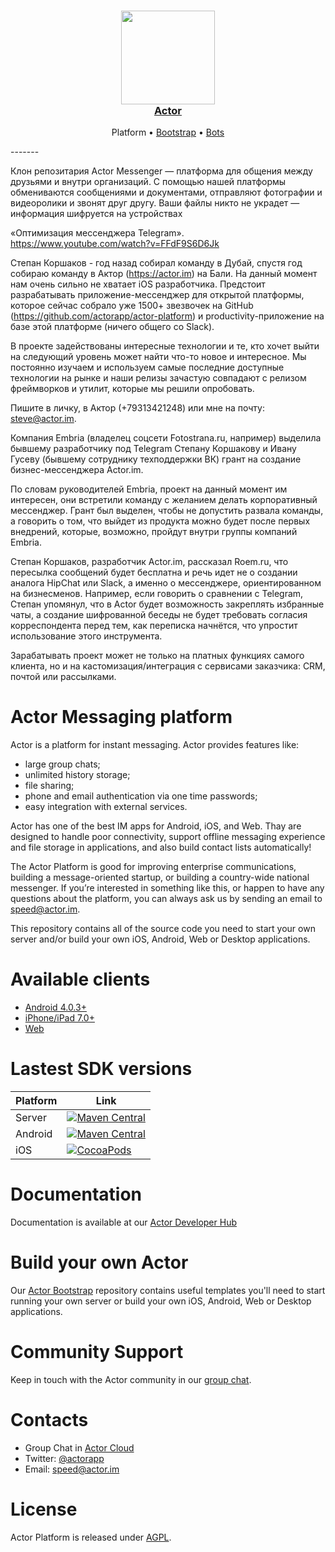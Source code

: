 <h3 align="center">
  <a href="https://github.com/actorapp/actor-platform">
    <img src="docs/assets/Actor_Logo_New.png" width="150" />
    <br />
    Actor
  </a>
</h3>
<p align="center">
  Platform &bull; 
  <a href="https://github.com/gridgentoo/ActorBootstrap">Bootstrap</a> &bull; 
  <a href="https://github.com/gridgentoo/ActorBots">Bots</a>
</p>
-------

Клон репозитария Actor Messenger — платформа для общения между друзьями и внутри организаций.
С помощью нашей платформы обмениваются сообщениями и документами, отправляют фотографии и видеоролики и звонят друг другу. Ваши файлы никто не украдет — информация шифруется на устройствах

«Оптимизация мессенджера Telegram».  
https://www.youtube.com/watch?v=FFdF9S6D6Jk

Степан Коршаков - год назад собирал команду в Дубай, спустя год собираю команду в Актор (https://actor.im) на Бали. На данный момент нам очень сильно не хватает iOS разработчика. Предстоит разрабатывать приложение-мессенджер для открытой платформы, которое сейчас собрало уже 1500+ звезвочек на GitHub (https://github.com/actorapp/actor-platform) и productivity-приложение на базе этой платформе (ничего общего со Slack).

В проекте задействованы интересные технологии и те, кто хочет выйти на следующий уровень может найти что-то новое и интересное. Мы постоянно изучаем и используем самые последние доступные технологии на рынке и наши релизы зачастую совпадают с релизом фреймворков и утилит, которые мы решили опробовать.

Пишите в личку, в Актор (+79313421248) или мне на почту: steve@actor.im.

Компания Embria (владелец соцсети Fotostrana.ru, например) выделила бывшему разработчику под Telegram Степану Коршакову и Ивану Гусеву (бывшему сотруднику техподдержки ВК) грант на создание бизнес-мессенджера Actor.im.

По словам руководителей Embria, проект на данный момент им интересен, они встретили команду с желанием делать корпоративный мессенджер. Грант был выделен, чтобы не допустить развала команды, а говорить о том, что выйдет из продукта можно будет после первых внедрений, которые, возможно, пройдут внутри группы компаний Embria.

Степан Коршаков, разработчик Actor.im, рассказал Roem.ru, что пересылка сообщений будет бесплатна и речь идет не о создании аналога HipChat или Slack, а именно о мессенджере, ориентированном на бизнесменов. Например, если говорить о сравнении с Telegram, Степан упомянул, что в Actor будет возможность закреплять избранные чаты, а создание шифрованной беседы не будет требовать согласия корреспондента перед тем, как переписка начнётся, что упростит использование этого инструмента.

Зарабатывать проект может не только на платных функциях самого клиента, но и на кастомизация/интеграция с сервисами заказчика: CRM, почтой или рассылками.

# Actor Messaging platform

Actor is a platform for instant messaging. Actor provides features like:
* large group chats; 
* unlimited history storage;
* file sharing;
* phone and email authentication via one time passwords;
* easy integration with external services.

Actor has one of the best IM apps for Android, iOS, and Web. Thay are designed to handle poor connectivity, support offline messaging experience and file storage in applications, and also build contact lists automatically!

The Actor Platform is good for improving enterprise communications, building a message-oriented startup, or building a country-wide national messenger. If you’re interested in something like this, or happen to have any questions about the platform, you can always ask us by sending an email to speed@actor.im.

This repository contains all of the source code you need to start your own server and/or build your own iOS, Android, Web or Desktop applications.

# Available clients
* [Android 4.0.3+](https://actor.im/android)
* [iPhone/iPad 7.0+](https://actor.im/ios)
* [Web](https://app.actor.im/)

# Lastest SDK versions
 Platform   | Link 
----------- | ------
Server      | [![Maven Central](https://img.shields.io/maven-central/v/im.actor.server/actor-server-sdk.svg)](https://maven-badges.herokuapp.com/maven-central/im.actor.server/actor-server-sdk)
Android     | [![Maven Central](https://img.shields.io/maven-central/v/im.actor/android-sdk.svg)](https://maven-badges.herokuapp.com/maven-central/im.actor/android-sdk)
iOS         | [![CocoaPods](https://img.shields.io/cocoapods/v/ActorSDK-iOS.svg)](https://cocoapods.org/pods/ActorSDK-iOS)

# Documentation

Documentation is available at our [Actor Developer Hub](https://developer.actor.im/)

# Build your own Actor
Our [Actor Bootstrap](https://github.com/actorapp/actor-bootstrap) repository contains useful templates you'll need to start running your own server or build your own iOS, Android, Web or Desktop applications. 

# Community Support

Keep in touch with the Actor community in our [group chat](https://actor.im/join/actor_oss).

# Contacts

* Group Chat in [Actor Cloud](https://quit.email/join/0d43e6a90d108ad9608514b5c17b76d5b2721d5e2ea51058d6ca43a66befe7f4)
* Twitter: [@actorapp](https://twitter.com/actorapp)
* Email: [speed@actor.im](mailto:speed@actor.im)

# License

Actor Platform is released under [AGPL](LICENSE).
